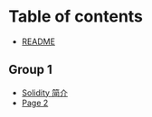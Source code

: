 # Table of contents

* [README](README.md)

## Group 1

* [Solidity 简介](group-1/solidity-jian-jie.md)
* [Page 2](group-1/page-2.md)
